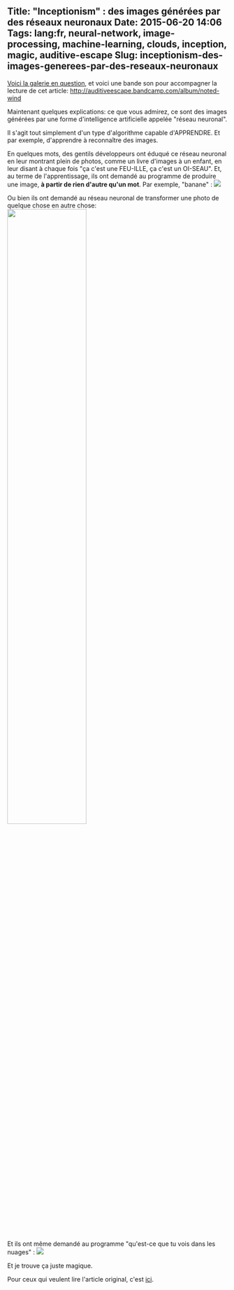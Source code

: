 Title: "Inceptionism" : des images générées par des réseaux neuronaux
Date: 2015-06-20 14:06
Tags: lang:fr, neural-network, image-processing, machine-learning, clouds, inception, magic, auditive-escape
Slug: inceptionism-des-images-generees-par-des-reseaux-neuronaux
---
[Voici la galerie en question](https://photos.google.com/share/AF1QipPX0SCl7OzWilt9LnuQliattX4OUCj_8EP65_cTVnBmS1jnYgsGQAieQUc1VQWdgQ?key=aVBxWjhwSzg2RjJWLWRuVFBBZEN1d205bUdEMnhB), et voici une bande son pour accompagner la lecture de cet article:
<http://auditiveescape.bandcamp.com/album/noted-wind>

Maintenant quelques explications: ce que vous admirez, ce sont des images générées par une forme d'intelligence artificielle appelée "réseau neuronal".

Il s'agit tout simplement d'un type d'algorithme capable d'APPRENDRE. Et par exemple, d'apprendre à reconnaître des images.

En quelques mots, des gentils développeurs ont éduqué ce réseau neuronal en leur montrant plein de photos, comme un livre d'images à un enfant, en leur disant à chaque fois "ça c'est une FEU-ILLE, ça c'est un OI-SEAU".
Et, au terme de l'apprentissage, ils ont demandé au programme de produire une image, **à partir de rien d'autre qu'un mot**.
Par exemple, "banane" :
![](images/2015/06/noise-to-banana.png)

Ou bien ils ont demandé au réseau neuronal de transformer une photo de quelque chose en autre chose:
<img src="images/2015/06/image-dream-map.png" style="width: 60%"/>

Et ils ont même demandé au programme "qu'est-ce que tu vois dans les nuages" :
<a href="/lucas/blog/content/images/2015/06/sky_bright.jpg"><img src="images/2015/06/sky_bright.jpg"/></a>

Et je trouve ça juste magique.


Pour ceux qui veulent lire l'article original, c'est [ici](http://googleresearch.blogspot.co.uk/2015/06/inceptionism-going-deeper-into-neural.html).